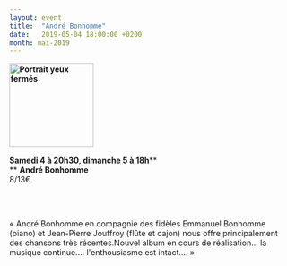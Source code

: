```yaml
---
layout: event
title:  "André Bonhomme"
date:   2019-05-04 18:00:00 +0200
month: mai-2019
---
```

**<img class=" size-thumbnail wp-image-6178 alignleft" src="http://localhost/wpagendarts/wp-content/uploads/2019/03/portrait-yeux-fermc3a9s-1.jpg?w=150" alt="Portrait yeux fermés" width="150" height="150" />**

**Samedi 4 à 20h30, dimanche 5 à 18h****  
** **André Bonhomme**<span style="font-weight:400;"><br /> </span><span style="font-weight:400;">8/13€</span>

&nbsp;

<span style="font-weight:400;"><br /> </span><span style="font-weight:400;">« André Bonhomme en compagnie des fidèles Emmanuel Bonhomme (piano) et Jean-Pierre Jouffroy (flûte et cajon) nous offre principalement des chansons très récentes.Nouvel album en cours de réalisation... la musique continue.... l'enthousiasme est intact.... »</span>